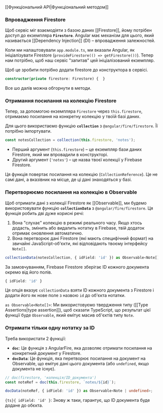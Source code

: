 
[[Функціональний API|Функціональний методом]]
### Впровадження Firestore

Щоб сервіс міг взаємодіяти з базою даних [[Firestore]], йому потрібен доступ до екземпляра **`Firestore`**. Angular має механізм для цього, який називається [[Dependency Injection]] (DI) – впровадження залежностей.

Коли ми налаштовували `app.module.ts`, ми вказали Angular, як ініціалізувати Firestore (`provideFirestore(() => getFirestore())`). Тепер нам потрібно, щоб наш сервіс "запитав" цей ініціалізований екземпляр.

Щоб це зробити потрібно додати firestore до конструктора в сервісі.
```ts
constructor(private firestore: Firestore) {  }
```

Все шо далів можна обгорнути в методи.
### Отримання посилання на колекцію Firestore

Тепер, за допомогою екземпляра `Firestore` через `this.firestore`, отримаємо посилання на конкретну колекцію у твоїй базі даних.

Для цього використаємо функцію **`collection`** з `@angular/fire/firestore`. Її потрібно імпортувати.
```ts
const notesCollection = collection(this.firestore, 'notes');
```

- Перший аргумент (`this.firestore`) – це екземпляр бази даних Firestore, який ми впровадили в конструкторі.
- Другий аргумент (`'notes'`) – це назва твоєї колекції у Firebase Firestore. 

Ця функція повертає посилання на колекцію (`CollectionReference`). Це не самі дані, а вказівник на місце, де ці дані знаходяться у базі.

### Перетворюємо посилання на колекцію в Observable

Щоб отримати дані з колекції Firestore як [[Observable]], ми будемо використовувати функцію **`collectionData`** з `@angular/fire/firestore`. Ця функція робить дві дуже корисні речі:

1. Вона "слухає" колекцію в режимі реального часу. Якщо хтось додасть, змінить або видалить нотатку в Firebase, твій додаток отримає оновлення автоматично.
2. Вона перетворює дані Firestore (які мають специфічний формат) на звичайні JavaScript-об'єкти, які відповідають твоєму інтерфейсу `Note[]`.

```ts
collectionData(notesCollection, { idField: 'id' }) as Observable<Note[]>;
```

За замовчуванням, Firebase Firestore зберігає ID кожного документа окремо від його полів.

```ts
{ idField: 'id' } 
```

Ця опція вказує `collectionData` взяти ID кожного документа з Firestore і додати його як нове поле з назвою `id` до об'єкта нотатки.

`as Observable<Note[]>`: Ми використовуємо твердження типу ([[Type Assertions|type assertion]]), щоб сказати TypeScript, що результат цієї функції буде `Observable`, який емітує масив об'єктів типу `Note`.

### Отримати тільки одну нотатку за ID

Треба використати 2 функції:
- **`doc`**: Це функція з AngularFire, яка дозволяє отримати посилання на конкретний документ у Firestore.
- **`docData`**: Це функція, яка перетворює посилання на документ на Observable, що емітує дані цього документа (або `undefined`, якщо документа не існує).

```ts
// doc(firestore, 'колекція/ID_документа')
const noteRef = doc(this.firestore, `notes/${id}`);
```

```ts
docData(noteRef, { idField: 'id' }) as Observable<Note | undefined>;
```

`{ts}{ idField: 'id' }`: Знову ж таки,  гарантує, що ID документа буде додане до обєкта.